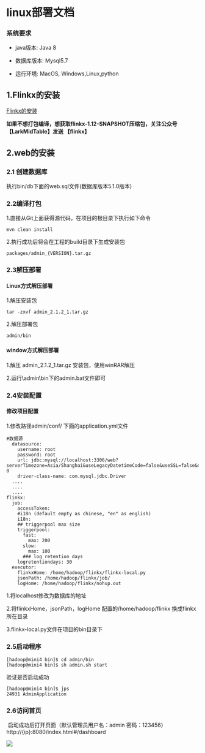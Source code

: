 # linux部署文档

### 系统要求

* java版本: Java 8

* 数据库版本: Mysql5.7

* 运行环境: MacOS, Windows,Linux,python

  

## 1.Flinkx的安装

[Flinkx的安装](https://github.com/DTStack/flinkx/blob/master/docs/quickstart.md)

**如果不想打包编译，想获取flinkx-1.12-SNAPSHOT压缩包，关注公众号【LarkMidTable】发送 【flinkx】**  

## 2.web的安装

### 2.1 创建数据库

执行bin/db下面的web.sql文件(数据库版本5.1.0版本)

### 2.2编译打包

1.直接从Git上面获得源代码，在项目的根目录下执行如下命令

```
mvn clean install 
```

2.执行成功后将会在工程的build目录下生成安装包

```
packages/admin_{VERSION}.tar.gz
```

### 2.3解压部署

#### Linux方式解压部署

1.解压安装包

```
tar -zxvf admin_2.1.2_1.tar.gz 
```

2.解压部署包

```
admin/bin
```

####  window方式解压部署

1.解压 admin_2.1.2_1.tar.gz 安装包，使用winRAR解压

2.运行\admin\bin下的admin.bat文件即可



### 2.4安装配置

#### 修改项目配置

1.修改路径admin/conf/ 下面的application.yml文件

```
#数据源
  datasource:
    username: root
    password: root
    url: jdbc:mysql://localhost:3306/web?serverTimezone=Asia/Shanghai&useLegacyDatetimeCode=false&useSSL=false&nullNamePatternMatchesAll=true&useUnicode=true&characterEncoding=UTF-8
    driver-class-name: com.mysql.jdbc.Driver
  ....
  ....
  ....
flinkx:
  job:
    accessToken:
    #i18n (default empty as chinese, "en" as english)
    i18n:
    ## triggerpool max size
    triggerpool:
      fast:
        max: 200
      slow:
        max: 100
      ### log retention days
    logretentiondays: 30
  executor:
    flinkxHome: /home/hadoop/flinkx/flinkx-local.py
    jsonPath: /home/hadoop/flinkx/job/
    logHome: /home/hadoop/flinkx/nohup.out
```

1.将localhost修改为数据库的地址

2.将flinkxHome，jsonPath，logHome 配置的/home/hadoop/flinkx 换成flinkx所在目录

3.flinkx-local.py文件在项目的bin目录下



### 2.5启动程序

```
[hadoop@mini4 bin]$ cd admin/bin
[hadoop@mini4 bin]$ sh admin.sh start
```

验证是否启动成功

```
[hadoop@mini4 bin]$ jps
24931 AdminApplication
```

### 2.6访问首页

​    启动成功后打开页面（默认管理员用户名：admin 密码：123456） http://{ip}:8080/index.html#/dashboard

**![](https://img2022.cnblogs.com/blog/622382/202201/622382-20220124162212117-942279447.jpg)**





